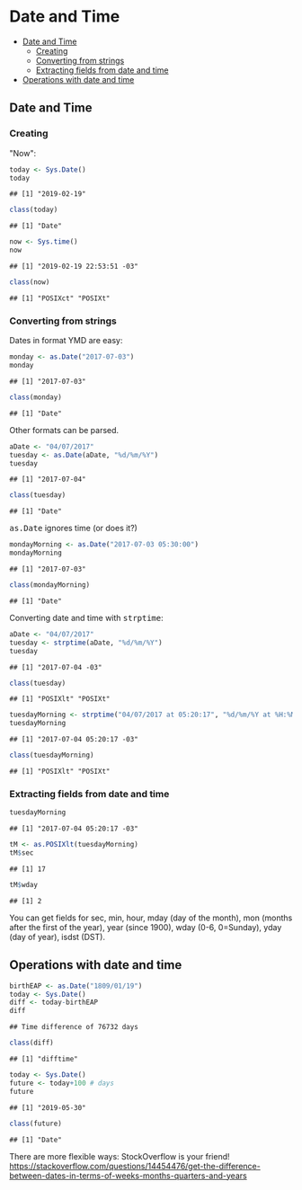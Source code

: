 Date and Time
================

-   [Date and Time](#date-and-time)
    -   [Creating](#creating)
    -   [Converting from strings](#converting-from-strings)
    -   [Extracting fields from date and time](#extracting-fields-from-date-and-time)
-   [Operations with date and time](#operations-with-date-and-time)

Date and Time
-------------

### Creating

"Now":

``` r
today <- Sys.Date()
today
```

    ## [1] "2019-02-19"

``` r
class(today)
```

    ## [1] "Date"

``` r
now <- Sys.time()
now
```

    ## [1] "2019-02-19 22:53:51 -03"

``` r
class(now)
```

    ## [1] "POSIXct" "POSIXt"

### Converting from strings

Dates in format YMD are easy:

``` r
monday <- as.Date("2017-07-03")
monday
```

    ## [1] "2017-07-03"

``` r
class(monday)
```

    ## [1] "Date"

Other formats can be parsed.

``` r
aDate <- "04/07/2017"
tuesday <- as.Date(aDate, "%d/%m/%Y")
tuesday
```

    ## [1] "2017-07-04"

``` r
class(tuesday)
```

    ## [1] "Date"

<tt>as.Date</tt> ignores time (or does it?)

``` r
mondayMorning <- as.Date("2017-07-03 05:30:00")
mondayMorning
```

    ## [1] "2017-07-03"

``` r
class(mondayMorning)
```

    ## [1] "Date"

Converting date and time with <tt>strptime</tt>:

``` r
aDate <- "04/07/2017"
tuesday <- strptime(aDate, "%d/%m/%Y")
tuesday
```

    ## [1] "2017-07-04 -03"

``` r
class(tuesday)
```

    ## [1] "POSIXlt" "POSIXt"

``` r
tuesdayMorning <- strptime("04/07/2017 at 05:20:17", "%d/%m/%Y at %H:%M:%S")
tuesdayMorning
```

    ## [1] "2017-07-04 05:20:17 -03"

``` r
class(tuesdayMorning)
```

    ## [1] "POSIXlt" "POSIXt"

### Extracting fields from date and time

``` r
tuesdayMorning
```

    ## [1] "2017-07-04 05:20:17 -03"

``` r
tM <- as.POSIXlt(tuesdayMorning)
tM$sec
```

    ## [1] 17

``` r
tM$wday
```

    ## [1] 2

You can get fields for sec, min, hour, mday (day of the month), mon (months after the first of the year), year (since 1900), wday (0-6, 0=Sunday), yday (day of year), isdst (DST).

Operations with date and time
-----------------------------

``` r
birthEAP <- as.Date("1809/01/19")
today <- Sys.Date()
diff <- today-birthEAP
diff
```

    ## Time difference of 76732 days

``` r
class(diff)
```

    ## [1] "difftime"

``` r
today <- Sys.Date()
future <- today+100 # days
future
```

    ## [1] "2019-05-30"

``` r
class(future)
```

    ## [1] "Date"

There are more flexible ways: StockOverflow is your friend! <https://stackoverflow.com/questions/14454476/get-the-difference-between-dates-in-terms-of-weeks-months-quarters-and-years>
